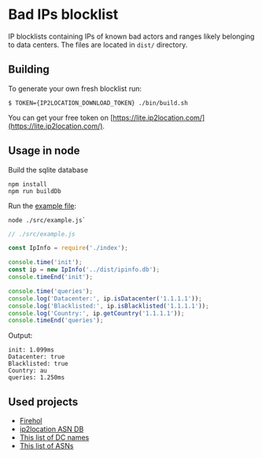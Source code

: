 # Bad IPs blocklist

IP blocklists containing IPs of known bad actors and ranges likely belonging to data centers.
The files are located in `dist/` directory.

## Building
To generate your own fresh blocklist run:
```shell script
$ TOKEN={IP2LOCATION_DOWNLOAD_TOKEN} ./bin/build.sh
```

You can get your free token on [https://lite.ip2location.com/](https://lite.ip2location.com/).

## Usage in node

Build the sqlite database
```shell script
npm install
npm run buildDb
```

Run the [example file](src/example.js):

```shell script
node ./src/example.js`
```

```javascript
// ./src/example.js

const IpInfo = require('./index');

console.time('init');
const ip = new IpInfo('../dist/ipinfo.db');
console.timeEnd('init');

console.time('queries');
console.log('Datacenter:', ip.isDatacenter('1.1.1.1'));
console.log('Blacklisted:', ip.isBlacklisted('1.1.1.1'));
console.log('Country:', ip.getCountry('1.1.1.1'));
console.timeEnd('queries');
```

Output:
```
init: 1.099ms
Datacenter: true
Blacklisted: true
Country: au
queries: 1.250ms
```

## Used projects

* [Firehol](https://github.com/firehol/blocklist-ipsets)
* [ip2location ASN DB](https://lite.ip2location.com/database/ip-asn)
* [This list of DC names](https://udger.com/resources/datacenter-list)
* [This list of ASNs](https://github.com/brianhama/bad-asn-list/blob/master/bad-asn-list.csv)
